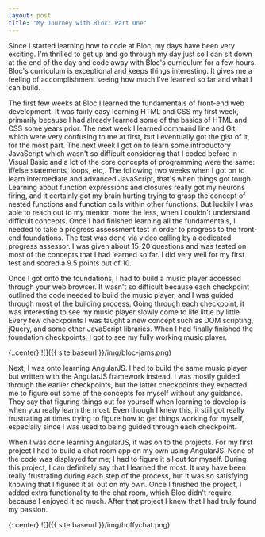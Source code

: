 ```yaml
---
layout: post
title: "My Journey with Bloc: Part One"
---
```


Since I started learning how to code at Bloc, my days have been very exciting. I'm thrilled to get up and go through my day just so I can sit down at the end of the day and code away with Bloc's curriculum for a few hours. Bloc's curriculum is exceptional and keeps things interesting. It gives me a feeling of accomplishment seeing how much I've learned so far and what I can build.

The first few weeks at Bloc I learned the fundamentals of front-end web development. It was fairly easy learning HTML and CSS my first week, primarily because I had already learned some of the basics of HTML and CSS some years prior. The next week I learned command line and Git, which were very confusing to me at first, but I eventually got the gist of it, for the most part. The next week I got on to learn some introductory JavaScript which wasn't so difficult considering that I coded before in Visual Basic and a lot of the core concepts of programming were the same: if/else statements, loops, etc,. The following two weeks when I got on to learn intermediate and advanced JavaScript, that's when things got tough. Learning about function expressions and closures really got my neurons firing, and it certainly got my brain hurting trying to grasp the concept of nested functions and function calls within other functions. But luckily I was able to reach out to my mentor, more the less, when I couldn't understand difficult concepts. Once I had finished learning all the fundamentals, I needed to take a progress assessment test in order to progress to the front-end foundations. The test was done via video calling by a dedicated progress assessor. I was given about 15-20 questions and was tested on most of the concepts that I had learned so far. I did very well for my first test and scored a 9.5 points out of 10.

Once I got onto the foundations, I had to build a music player accessed through your web browser. It wasn't so difficult because each checkpoint outlined the code needed to build the music player, and I was guided through most of the building process. Going through each checkpoint, it was interesting to see my music player slowly come to life little by little. Every few checkpoints I was taught a new concept such as DOM scripting, jQuery, and some other JavaScript libraries. When I had finally finished the foundation checkpoints, I got to see my fully working music player.

{:.center}
![]({{ site.baseurl }}/img/bloc-jams.png)

Next, I was onto learning AngularJS. I had to build the same music player but written with the AngularJS framework instead. I was mostly guided through the earlier checkpoints, but the latter checkpoints they expected me to figure out some of the concepts for myself without any guidance. They say that figuring things out for yourself when learning to develop is when you really learn the most. Even though I knew this, it still got really frustrating at times trying to figure how to get things working for myself, especially since I was used to being guided through each checkpoint.

When I was done learning AngularJS, it was on to the projects. For my first project I had to build a chat room app on my own using AngularJS. None of the code was displayed for me; I had to figure it all out for myself. During this project, I can definitely say that I learned the most. It may have been really frustrating during each step of the process, but it was so satisfying knowing that I figured it all out on my own. Once I finished the project, I added extra functionality to the chat room, which Bloc didn't require, because I enjoyed it so much. After that project I knew that I had truly found my passion.

{:.center}
![]({{ site.baseurl }}/img/hoffychat.png)
